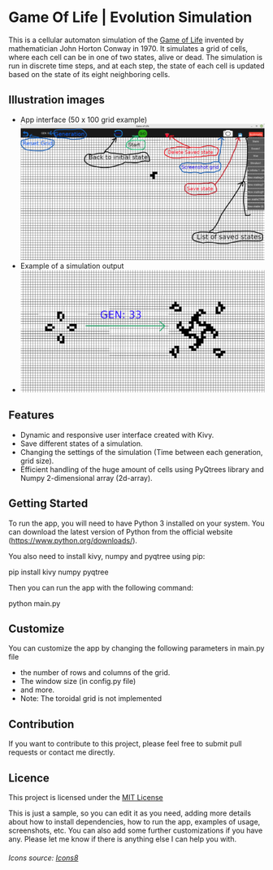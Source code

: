# Game Of Life | Evolution Simulation
This is a cellular automaton simulation of the [Game of Life](https://en.wikipedia.org/wiki/Conway%27s_Game_of_Life) invented by mathematician John Horton Conway in 1970. It simulates a grid of cells, where each cell can be in one of two states, alive or dead. The simulation is run in discrete time steps, and at each step, the state of each cell is updated based on the state of its eight neighboring cells. 

## Illustration images
- App interface (50 x 100 grid example)
![App interface image](https://github.com/bationoA/Evolution_Simulation/blob/main/resources/images/Game-of-Life-intro-0_ed.png)
- Example of a simulation output
- ![Example of a simulation output image](https://github.com/bationoA/Evolution_Simulation/blob/main/resources/images/sharingan_ed.png)

## Features

- Dynamic and responsive user interface created with Kivy.
- Save different states of a simulation.
- Changing the settings of the simulation (Time between each generation, grid size).
- Efficient handling of the huge amount of cells using PyQtrees library and Numpy 2-dimensional array (2d-array).

## Getting Started

To run the app, you will need to have Python 3 installed on your system. You can download the latest version of Python from the official website (https://www.python.org/downloads/).

You also need to install kivy, numpy and pyqtree using pip:

pip install kivy numpy pyqtree


Then you can run the app with the following command:

python main.py


## Customize

You can customize the app by changing the following parameters in main.py file

- the number of rows and columns of the grid.
- The window size (in config.py file)
- and more.
- Note: The toroidal grid is not implemented

## Contribution

If you want to contribute to this project, please feel free to submit pull requests or contact me directly.

## Licence

This project is licensed under the [MIT License](https://choosealicense.com/licenses/mit/)

This is just a sample, so you can edit it as you need, adding more details about how to install dependencies, how to run the app, examples of usage, screenshots, etc.
You can also add some further customizations if you have any.
Please let me know if there is anything else I can help you with.

###### <p><i>Icons source: <a target="_blank" href="https://icons8.com">Icons8</a></i></p>